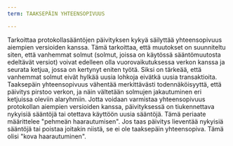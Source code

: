 ```yaml
---
term: TAAKSEPÄIN YHTEENSOPIVUUS

---
```

Tarkoittaa protokollasääntöjen päivityksen kykyä säilyttää yhteensopivuus aiempien versioiden kanssa. Tämä tarkoittaa, että muutokset on suunniteltu siten, että vanhemmat solmut (solmut, joissa on käytössä sääntömuutosta edeltävät versiot) voivat edelleen olla vuorovaikutuksessa verkon kanssa ja seurata ketjua, jossa on kertynyt eniten työtä. Siksi on tärkeää, että vanhemmat solmut eivät hylkää uusia lohkoja eivätkä uusia transaktioita. Taaksepäin yhteensopivuus vähentää merkittävästi todennäköisyyttä, että päivitys pirstoo verkon, ja näin vältetään solmujen jakautuminen eri ketjuissa oleviin alaryhmiin. Jotta voidaan varmistaa yhteensopivuus protokollan aiempien versioiden kanssa, päivityksessä on tiukennettava nykyisiä sääntöjä tai otettava käyttöön uusia sääntöjä. Tämä periaate määrittelee "pehmeän haarautumisen". Jos taas päivitys lieventää nykyisiä sääntöjä tai poistaa joitakin niistä, se ei ole taaksepäin yhteensopiva. Tämä olisi "kova haarautuminen".